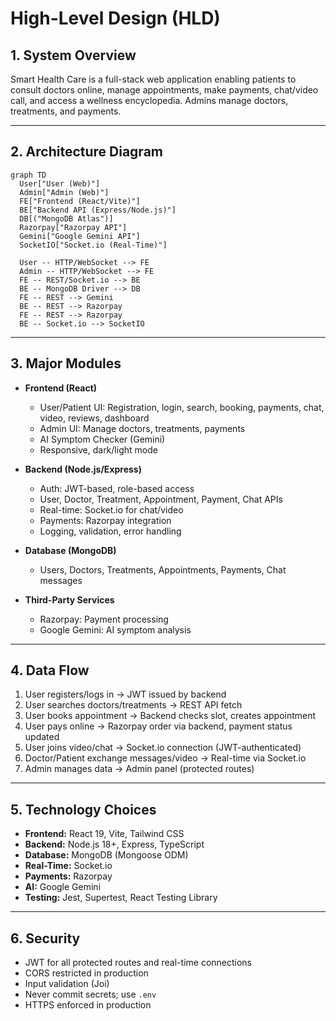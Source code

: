 # High-Level Design (HLD)

## 1. System Overview
Smart Health Care is a full-stack web application enabling patients to consult doctors online, manage appointments, make payments, chat/video call, and access a wellness encyclopedia. Admins manage doctors, treatments, and payments.

---

## 2. Architecture Diagram

```mermaid
graph TD
  User["User (Web)"]
  Admin["Admin (Web)"]
  FE["Frontend (React/Vite)"]
  BE["Backend API (Express/Node.js)"]
  DB[("MongoDB Atlas")]
  Razorpay["Razorpay API"]
  Gemini["Google Gemini API"]
  SocketIO["Socket.io (Real-Time)"]

  User -- HTTP/WebSocket --> FE
  Admin -- HTTP/WebSocket --> FE
  FE -- REST/Socket.io --> BE
  BE -- MongoDB Driver --> DB
  FE -- REST --> Gemini
  BE -- REST --> Razorpay
  FE -- REST --> Razorpay
  BE -- Socket.io --> SocketIO
```

---

## 3. Major Modules

- **Frontend (React)**
  - User/Patient UI: Registration, login, search, booking, payments, chat, video, reviews, dashboard
  - Admin UI: Manage doctors, treatments, payments
  - AI Symptom Checker (Gemini)
  - Responsive, dark/light mode

- **Backend (Node.js/Express)**
  - Auth: JWT-based, role-based access
  - User, Doctor, Treatment, Appointment, Payment, Chat APIs
  - Real-time: Socket.io for chat/video
  - Payments: Razorpay integration
  - Logging, validation, error handling

- **Database (MongoDB)**
  - Users, Doctors, Treatments, Appointments, Payments, Chat messages

- **Third-Party Services**
  - Razorpay: Payment processing
  - Google Gemini: AI symptom analysis

---

## 4. Data Flow

1. User registers/logs in → JWT issued by backend
2. User searches doctors/treatments → REST API fetch
3. User books appointment → Backend checks slot, creates appointment
4. User pays online → Razorpay order via backend, payment status updated
5. User joins video/chat → Socket.io connection (JWT-authenticated)
6. Doctor/Patient exchange messages/video → Real-time via Socket.io
7. Admin manages data → Admin panel (protected routes)

---

## 5. Technology Choices

- **Frontend:** React 19, Vite, Tailwind CSS
- **Backend:** Node.js 18+, Express, TypeScript
- **Database:** MongoDB (Mongoose ODM)
- **Real-Time:** Socket.io
- **Payments:** Razorpay
- **AI:** Google Gemini
- **Testing:** Jest, Supertest, React Testing Library

---

## 6. Security

- JWT for all protected routes and real-time connections
- CORS restricted in production
- Input validation (Joi)
- Never commit secrets; use `.env`
- HTTPS enforced in production 